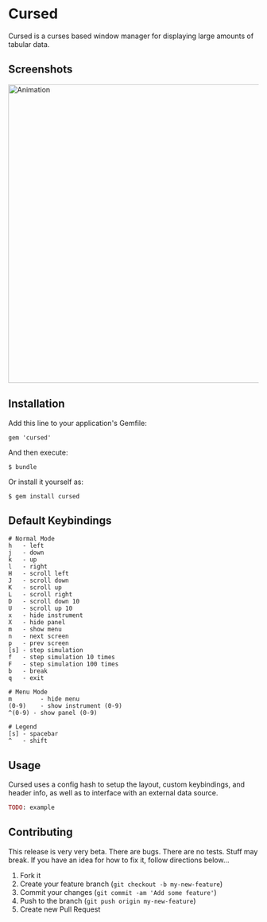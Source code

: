 # Cursed

Cursed is a curses based window manager for displaying large amounts of tabular data.

## Screenshots

<img src="https://dl.dropbox.com/s/dppgslkll7xqac9/cursed_anim.gif" alt="Animation" style="width: 600px;"/>

## Installation

Add this line to your application's Gemfile:

    gem 'cursed'

And then execute:

    $ bundle

Or install it yourself as:

    $ gem install cursed

## Default Keybindings

```
# Normal Mode
h   - left
j   - down
k   - up
l   - right
H   - scroll left
J   - scroll down
K   - scroll up
L   - scroll right
D   - scroll down 10
U   - scroll up 10
x   - hide instrument
X   - hide panel
m   - show menu
n   - next screen
p   - prev screen
[s] - step simulation
f   - step simulation 10 times
F   - step simulation 100 times
b   - break
q   - exit

# Menu Mode
m        - hide menu
(0-9)    - show instrument (0-9)
^(0-9) - show panel (0-9)

# Legend
[s] - spacebar
^   - shift
```

## Usage

Cursed uses a config hash to setup the layout, custom keybindings, and header info, as
well as to interface with an external data source.

```ruby
TODO: example
```

## Contributing

This release is very very beta. There are bugs. There are no tests. Stuff may
break. If you have an idea for how to fix it, follow directions below...

1. Fork it
2. Create your feature branch (`git checkout -b my-new-feature`)
3. Commit your changes (`git commit -am 'Add some feature'`)
4. Push to the branch (`git push origin my-new-feature`)
5. Create new Pull Request
